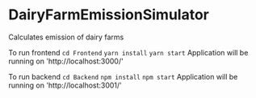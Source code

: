 # DairyFarmEmissionSimulator
Calculates emission of dairy farms

To run frontend
`cd Frontend`
`yarn install`
`yarn start`
Application will be running on 'http://localhost:3000/'

To run backend
`cd Backend`
`npm install`
`npm start`
Application will be running on 'http://localhost:3001/'